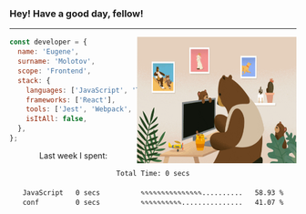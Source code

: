 ### Hey! Have a good day, fellow!
---
<img align='right' alt='GIF' vertical-align='center' src='./src/giphy.gif' width='280px' height='222px'/>

```javascript
const developer = {
  name: 'Eugene',
  surname: 'Molotov',
  scope: 'Frontend',
  stack: {
    languages: ['JavaScript', 'TypeScript'],
    frameworks: ['React'],
    tools: ['Jest', 'Webpack', 'Sass'],
    isItAll: false,
  },
};
```
<p align="center">
  Last week I spent:
</p>
<div align="center">
<!--START_SECTION:waka-->

```txt
Total Time: 0 secs

JavaScript   0 secs          ✎✎✎✎✎✎✎✎✎✎✎✎✎✎✎..........   58.93 %
conf         0 secs          ✎✎✎✎✎✎✎✎✎✎...............   41.07 %
```

<!--END_SECTION:waka-->

